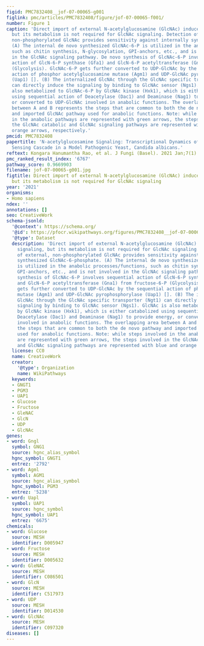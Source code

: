 ```yaml
---
figid: PMC7832408__jof-07-00065-g001
figlink: pmc/articles/PMC7832408/figure/jof-07-00065-f001/
number: Figure 1
caption: 'Direct import of external N-acetylglucosamine (GlcNAc) induces the signaling,
  but its metabolism is not required for GlcNAc signaling. Detection of external,
  non-phosphorylated GlcNAc provides sensitivity against internally synthesized GlcNAc-6-phosphate.
  (A) The internal de novo synthesized GlcNAc-6-P is utilized in the anabolic processes/functions,
  such as chitin synthesis, N-glycosylation, GPI-anchors, etc., and is not involved
  in the GlcNAc signaling pathway. De novo synthesis of GlcNAc-6-P involves sequential
  action of GlcN-6-P synthase (Gfa1) and GlcN-6-P acetyltransferase (Gna1) from fructose-6-P
  (Glycolysis). GlcNAc-6-P gets further converted to UDP-GlcNAc by the sequential
  action of phosphor acetylglucosamine mutase (Agm1) and UDP-GlcNAc pyrophosphorylase
  (Uap1) []. (B) The internalized GlcNAc through the GlcNAc specific transporter (Ngt1)
  can directly induce the signaling by binding to GlcNAc sensor (Ngs1). GlcNAc is
  also metabolized to GlcNAc-6-P by GlcNAc kinase (Hxk1), which is either catabolized
  using sequential action of Deacetylase (Dac1) and Deaminase (Nag1) to provide energy,
  or converted to UDP-GlcNAc involved in anabolic functions. The overlapping area
  between A and B represents the steps that are common to both the de novo pathway
  and imported GlcNAc pathway used for anabolic functions. Note: while steps involved
  in the anabolic pathways are represented with green arrows, the steps involved in
  the GlcNAc catabolic and GlcNAc signaling pathways are represented with blue and
  orange arrows, respectively.'
pmcid: PMC7832408
papertitle: 'N-acetylglucosamine Signaling: Transcriptional Dynamics of a Novel Sugar
  Sensing Cascade in a Model Pathogenic Yeast, Candida albicans.'
reftext: Kongara Hanumantha Rao, et al. J Fungi (Basel). 2021 Jan;7(1):65.
pmc_ranked_result_index: '6767'
pathway_score: 0.9669903
filename: jof-07-00065-g001.jpg
figtitle: Direct import of external N-acetylglucosamine (GlcNAc) induces the signaling,
  but its metabolism is not required for GlcNAc signaling
year: '2021'
organisms:
- Homo sapiens
ndex: ''
annotations: []
seo: CreativeWork
schema-jsonld:
  '@context': https://schema.org/
  '@id': https://pfocr.wikipathways.org/figures/PMC7832408__jof-07-00065-g001.html
  '@type': Dataset
  description: 'Direct import of external N-acetylglucosamine (GlcNAc) induces the
    signaling, but its metabolism is not required for GlcNAc signaling. Detection
    of external, non-phosphorylated GlcNAc provides sensitivity against internally
    synthesized GlcNAc-6-phosphate. (A) The internal de novo synthesized GlcNAc-6-P
    is utilized in the anabolic processes/functions, such as chitin synthesis, N-glycosylation,
    GPI-anchors, etc., and is not involved in the GlcNAc signaling pathway. De novo
    synthesis of GlcNAc-6-P involves sequential action of GlcN-6-P synthase (Gfa1)
    and GlcN-6-P acetyltransferase (Gna1) from fructose-6-P (Glycolysis). GlcNAc-6-P
    gets further converted to UDP-GlcNAc by the sequential action of phosphor acetylglucosamine
    mutase (Agm1) and UDP-GlcNAc pyrophosphorylase (Uap1) []. (B) The internalized
    GlcNAc through the GlcNAc specific transporter (Ngt1) can directly induce the
    signaling by binding to GlcNAc sensor (Ngs1). GlcNAc is also metabolized to GlcNAc-6-P
    by GlcNAc kinase (Hxk1), which is either catabolized using sequential action of
    Deacetylase (Dac1) and Deaminase (Nag1) to provide energy, or converted to UDP-GlcNAc
    involved in anabolic functions. The overlapping area between A and B represents
    the steps that are common to both the de novo pathway and imported GlcNAc pathway
    used for anabolic functions. Note: while steps involved in the anabolic pathways
    are represented with green arrows, the steps involved in the GlcNAc catabolic
    and GlcNAc signaling pathways are represented with blue and orange arrows, respectively.'
  license: CC0
  name: CreativeWork
  creator:
    '@type': Organization
    name: WikiPathways
  keywords:
  - GNGT1
  - PGM3
  - UAP1
  - Glucose
  - Fructose
  - GleNAC
  - GlcN
  - UDP
  - GlcNAc
genes:
- word: Gngl
  symbol: GNG1
  source: hgnc_alias_symbol
  hgnc_symbol: GNGT1
  entrez: '2792'
- word: Agml
  symbol: AGM1
  source: hgnc_alias_symbol
  hgnc_symbol: PGM3
  entrez: '5238'
- word: Uapl
  symbol: UAP1
  source: hgnc_symbol
  hgnc_symbol: UAP1
  entrez: '6675'
chemicals:
- word: Glucose
  source: MESH
  identifier: D005947
- word: Fructose
  source: MESH
  identifier: D005632
- word: GleNAC
  source: MESH
  identifier: C086501
- word: GlcN
  source: MESH
  identifier: C517973
- word: UDP
  source: MESH
  identifier: D014530
- word: GlcNAc
  source: MESH
  identifier: C097320
diseases: []
---
```

